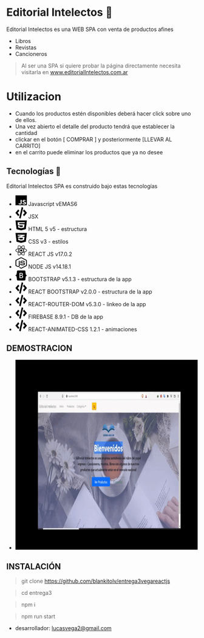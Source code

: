 # Editorial Intelectos 📕

Editorial Intelectos es una WEB SPA con venta de productos afines
- Libros
- Revistas
- Cancioneros

> Al ser una SPA si quiere probar la página directamente necesita
> visitarla en <a href="https://flamboyant-davinci-d351a4.netlify.app/">www.editorialIntelectos.com.ar</a>

# Utilizacion
- Cuando los productos estén disponibles deberá hacer click sobre uno de ellos.
- Una vez abierto el detalle del producto tendrá que establecer la cantidad <br>
- clickar en el botón [ COMPRAR ] y posteriormente [LLEVAR AL CARRITO]
- en el carrito puede eliminar los productos que ya no desee
️
## Tecnologías 🚀

Editorial Intelectos SPA es construido bajo estas tecnologías
- <img src="./src/logos/js-brands.svg" width="30" height="30"> Javascript vEMAS6</img>
- <img src="./src/logos/code-solid.svg" width="30" height="30"> JSX</img>
- <img src="./src/logos/html5-brands.svg" width="30" height="30"> HTML 5 v5 - estructura</img>
- <img src="./src/logos/css3-alt-brands.svg" width="30" height="30"> CSS v3 - estilos</img>
- <img src="./src/logos/react-brands.svg" width="30" height="30"> REACT JS v17.0.2</img>
- <img src="./src/logos/node-js-brands.svg" width="30" height="30"> NODE JS v14.18.1</img>
- <img src="./src/logos/bootstrap-brands.svg" width="30" height="30"> BOOTSTRAP v5.1.3 - estructura de la app</img>
- <img src="./src/logos/code-solid.svg" width="30" height="30"> REACT BOOTSTRAP v2.0.0 - estructura de la app</img>
- <img src="./src/logos/code-solid.svg" width="30" height="30"> REACT-ROUTER-DOM v5.3.0 - linkeo de la app</img>
- <img src="./src/logos/code-solid.svg" width="30" height="30"> FIREBASE 8.9.1 - DB de la app</img>
- <img src="./src/logos/code-solid.svg" width="30" height="30"> REACT-ANIMATED-CSS 1.2.1 - animaciones</img>

## DEMOSTRACION
- <img src="./src/logos/gifappEI.gif" width="700" height="500"></img>

## INSTALACIÓN
> git clone https://github.com/blankitolv/entrega3vegareactjs 

> cd entrega3 

> npm i 

> npm run start 

- desarrollador: lucasvega2@gmail.com
